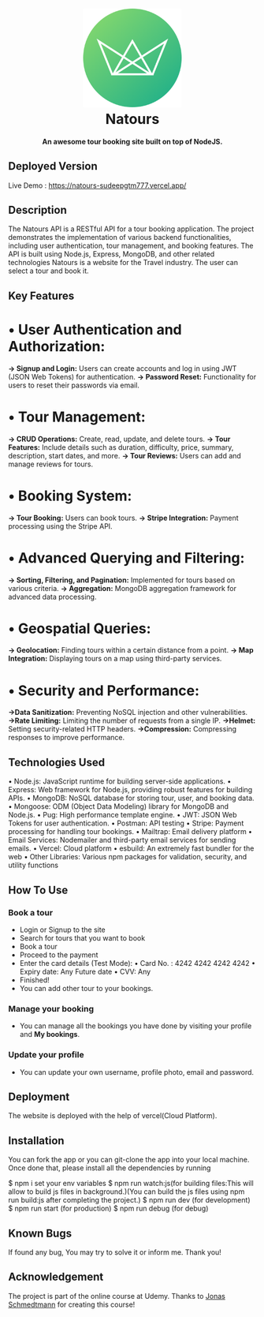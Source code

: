 <h1 align="center">
  <br>
  <img src="https://raw.githubusercontent.com/sudeepgtm777/natours/main/public/img/logo-green-round.png" alt="Natours" width="200"></a>
  <br>
  Natours
  <br>
</h1>

<h4 align="center">An awesome tour booking site built on top of NodeJS.</h4>

## Deployed Version

Live Demo : https://natours-sudeepgtm777.vercel.app/

## Description

The Natours API is a RESTful API for a tour booking application. The project demonstrates the implementation of various backend functionalities, including user authentication, tour management, and booking features. The API is built using Node.js, Express, MongoDB, and other related technologies
Natours is a website for the Travel industry. The user can select a tour and book it.

## Key Features

<h1>• User Authentication and Authorization: </h1>

**→ Signup and Login:** Users can create accounts and log in using JWT (JSON Web Tokens) for authentication.
**→ Password Reset:** Functionality for users to reset their passwords via email.

<h1>• Tour Management: </h1>

**→ CRUD Operations:** Create, read, update, and delete tours.
**→ Tour Features:** Include details such as duration, difficulty, price, summary, description, start dates, and more.
**→ Tour Reviews:** Users can add and manage reviews for tours.

<h1>• Booking System: </h1>

**→ Tour Booking:** Users can book tours.
**→ Stripe Integration:** Payment processing using the Stripe API.

<h1>• Advanced Querying and Filtering: </h1>

**→ Sorting, Filtering, and Pagination:** Implemented for tours based on various criteria.
**→ Aggregation:** MongoDB aggregation framework for advanced data processing.

<h1>• Geospatial Queries: </h1>

**→ Geolocation:** Finding tours within a certain distance from a point.
**→ Map Integration:** Displaying tours on a map using third-party services.

<h1>• Security and Performance: </h1>

**→Data Sanitization:** Preventing NoSQL injection and other vulnerabilities.
**→Rate Limiting:** Limiting the number of requests from a single IP.
**→Helmet:** Setting security-related HTTP headers.
**→Compression:** Compressing responses to improve performance.

## Technologies Used

• Node.js: JavaScript runtime for building server-side applications.
• Express: Web framework for Node.js, providing robust features for building APIs.
• MongoDB: NoSQL database for storing tour, user, and booking data.
• Mongoose: ODM (Object Data Modeling) library for MongoDB and Node.js.
• Pug: High performance template engine.
• JWT: JSON Web Tokens for user authentication.
• Postman: API testing
• Stripe: Payment processing for handling tour bookings.
• Mailtrap: Email delivery platform
• Email Services: Nodemailer and third-party email services for sending emails.
• Vercel: Cloud platform
• esbuild: An extremely fast bundler for the web
• Other Libraries: Various npm packages for validation, security, and utility functions

## How To Use

### Book a tour

- Login or Signup to the site
- Search for tours that you want to book
- Book a tour
- Proceed to the payment
- Enter the card details (Test Mode):
  • Card No. : 4242 4242 4242 4242
  • Expiry date: Any Future date
  • CVV: Any
- Finished!
- You can add other tour to your bookings.

### Manage your booking

- You can manage all the bookings you have done by visiting your profile and **My bookings**.

### Update your profile

- You can update your own username, profile photo, email and password.

## Deployment

The website is deployed with the help of vercel(Cloud Platform).

## Installation

You can fork the app or you can git-clone the app into your local machine. Once done that, please install all the
dependencies by running

<div>
$ npm i
set your env variables
$ npm run watch:js(for building files:This will allow to build js files in background.)(You can build the js files using npm run build:js after completing the project.)
$ npm run dev (for development)
$ npm run start (for production)
$ npm run debug (for debug)
</div>

## Known Bugs

If found any bug, You may try to solve it or inform me. Thank you!

## Acknowledgement

The project is part of the online course at Udemy. Thanks to [Jonas Schmedtmann](https://twitter.com/jonasschmedtman) for creating this course!
